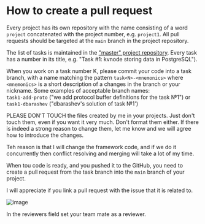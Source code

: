 # How to create a pull request

Every project has its own repository with the name consisting of a word `project` concatenated with the project number, e.g. `project1`. 
All pull requests should be targeted at the `main` branch in the project repository.


The list of tasks is maintained in the ["master" project repository](https://github.com/bdse-class-2024/project0/issues). 
Every task has a number in its title, e.g. "Task #1: kvnode storing data in PostgreSQL"). 

When you work on a task number K, please commit your code into a task branch, with a name matching the pattern `task<N>-<mnemonics>` where `<mnemonics>` is a short description of a changes in the branch or your nickname. Some examples of acceptable branch names:  
`task1-add-proto` ("we add protocol buffer definitions for the task №1") or `task1-dbarashev` ("dbarashev's solution of task №1')

PLEASE DON'T TOUCH the files created by me in your projects. Just don't touch them, even if you 
want it very much. Don't format them either. If there is indeed a strong reason to change them, 
let me know and we will agree how to introduce the changes.

Teh reason is that I will change the framework code, and if we do it concurrently then conflict resolving and merging will take a lot of my time.

When tou code is ready, and you pushed it to the GitHub, you need to create a pull request from the task branch into the `main` branch of your project. 

I will appreciate if you link a pull request with the issue that it is related to.

![image](https://user-images.githubusercontent.com/2028330/154058661-e9ec7680-aaab-4912-a505-f66069fc0901.png)

In the reviewers field set your team mate as a reviewer.
